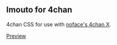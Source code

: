 ## Imouto for 4chan
4chan CSS for use with [noface's 4chan X](http://ihavenoface.github.io/4chan-x/).

[Preview](http://a.pomf.se/czuamo.png)
